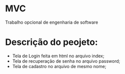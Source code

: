 # MVC
Trabalho opcional de engenharia de software

# Descrição do peojeto:
- Tela de Login feita em html no arquivo index;
- Tela de recuperação de senha no arquivo password;
- Tela de cadastro no arquivo de mesmo nome;
